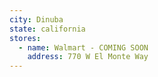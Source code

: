 ```yaml
---
city: Dinuba
state: california
stores:
  - name: Walmart - COMING SOON
    address: 770 W El Monte Way
---
```

